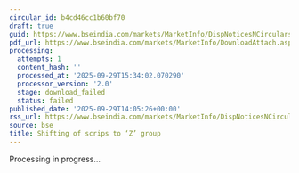 ```yaml
---
circular_id: b4cd46cc1b60bf70
draft: true
guid: https://www.bseindia.com/markets/MarketInfo/DispNoticesNCirculars.aspx?Noticeid={76AE276B-F551-4E9B-B3A6-C53D59A0DCF4}&noticeno=20250929-71&dt=09/29/2025&icount=71&totcount=83&flag=0
pdf_url: https://www.bseindia.com/markets/MarketInfo/DownloadAttach.aspx?id=20250929-71&attachedId=
processing:
  attempts: 1
  content_hash: ''
  processed_at: '2025-09-29T15:34:02.070290'
  processor_version: '2.0'
  stage: download_failed
  status: failed
published_date: '2025-09-29T14:05:26+00:00'
rss_url: https://www.bseindia.com/markets/MarketInfo/DispNoticesNCirculars.aspx?Noticeid={76AE276B-F551-4E9B-B3A6-C53D59A0DCF4}&noticeno=20250929-71&dt=09/29/2025&icount=71&totcount=83&flag=0
source: bse
title: Shifting of scrips to ‘Z’ group
---
```


Processing in progress...